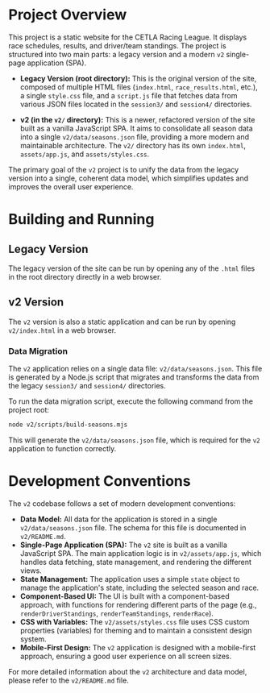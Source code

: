 # Project Overview

This project is a static website for the CETLA Racing League. It displays race schedules, results, and driver/team standings. The project is structured into two main parts: a legacy version and a modern `v2` single-page application (SPA).

-   **Legacy Version (root directory):** This is the original version of the site, composed of multiple HTML files (`index.html`, `race_results.html`, etc.), a single `style.css` file, and a `script.js` file that fetches data from various JSON files located in the `session3/` and `session4/` directories.

-   **v2 (in the `v2/` directory):** This is a newer, refactored version of the site built as a vanilla JavaScript SPA. It aims to consolidate all season data into a single `v2/data/seasons.json` file, providing a more modern and maintainable architecture. The `v2/` directory has its own `index.html`, `assets/app.js`, and `assets/styles.css`.

The primary goal of the `v2` project is to unify the data from the legacy version into a single, coherent data model, which simplifies updates and improves the overall user experience.

# Building and Running

## Legacy Version

The legacy version of the site can be run by opening any of the `.html` files in the root directory directly in a web browser.

## v2 Version

The `v2` version is also a static application and can be run by opening `v2/index.html` in a web browser.

### Data Migration

The `v2` application relies on a single data file: `v2/data/seasons.json`. This file is generated by a Node.js script that migrates and transforms the data from the legacy `session3/` and `session4/` directories.

To run the data migration script, execute the following command from the project root:

```bash
node v2/scripts/build-seasons.mjs
```

This will generate the `v2/data/seasons.json` file, which is required for the `v2` application to function correctly.

# Development Conventions

The `v2` codebase follows a set of modern development conventions:

-   **Data Model:** All data for the application is stored in a single `v2/data/seasons.json` file. The schema for this file is documented in `v2/README.md`.
-   **Single-Page Application (SPA):** The `v2` site is built as a vanilla JavaScript SPA. The main application logic is in `v2/assets/app.js`, which handles data fetching, state management, and rendering the different views.
-   **State Management:** The application uses a simple `state` object to manage the application's state, including the selected season and race.
-   **Component-Based UI:** The UI is built with a component-based approach, with functions for rendering different parts of the page (e.g., `renderDriverStandings`, `renderTeamStandings`, `renderRace`).
-   **CSS with Variables:** The `v2/assets/styles.css` file uses CSS custom properties (variables) for theming and to maintain a consistent design system.
-   **Mobile-First Design:** The `v2` application is designed with a mobile-first approach, ensuring a good user experience on all screen sizes.

For more detailed information about the `v2` architecture and data model, please refer to the `v2/README.md` file.
